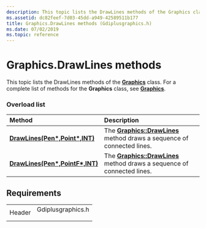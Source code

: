 ```yaml
---
description: This topic lists the DrawLines methods of the Graphics class. For a complete list of methods for the Graphics class, see Graphics.
ms.assetid: dc82feef-7d03-45dd-a949-42589511b177
title: Graphics.DrawLines methods (Gdiplusgraphics.h)
ms.date: 07/02/2019
ms.topic: reference
---
```


# Graphics.DrawLines methods

This topic lists the DrawLines methods of the [**Graphics**](/windows/win32/api/gdiplusgraphics/nl-gdiplusgraphics-graphics) class. For a complete list of methods for the **Graphics** class, see [**Graphics**](/windows/win32/api/gdiplusgraphics/nl-gdiplusgraphics-graphics).

### Overload list



| Method                                                                                                      | Description                                                                                                                                                  |
|:------------------------------------------------------------------------------------------------------------|:-------------------------------------------------------------------------------------------------------------------------------------------------------------|
| [**DrawLines(Pen\*,Point\*,INT)**](/windows/win32/api/gdiplusgraphics/nf-gdiplusgraphics-graphics-drawlines(inconstpen_inconstpoint_inint))   | The [**Graphics::DrawLines**](/windows/win32/api/gdiplusgraphics/nf-gdiplusgraphics-graphics-drawlines(inconstpen_inconstpoint_inint)) method draws a sequence of connected lines.<br/>  |
| [**DrawLines(Pen\*,PointF\*,INT)**](/previous-versions//ms536019(v=vs.85)) | The [**Graphics::DrawLines**](/previous-versions//ms536019(v=vs.85)) method draws a sequence of connected lines.<br/> |



## Requirements



|                   |                                                                                              |
|-------------------|----------------------------------------------------------------------------------------------|
| Header<br/> | <dl> <dt>Gdiplusgraphics.h</dt> </dl> |



 

 
